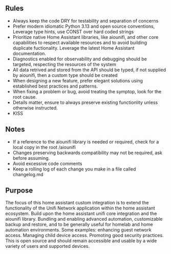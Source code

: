 ## Rules

- Always keep the code DRY for testability and separation of concerns
- Prefer modern idiomatic Python 3.13 and open source conventions, Leverage type hints, use CONST over hard coded strings
- Prioritize native Home Assistant libraries, like aiounifi, and other core capabilities to respect available resources and to avoid building duplicate fuctionality. Leverage the latest Home Assistant documentation.
- Diagnostics enabled for observability and debugging should be targeted, respecting the resources of the system
- All data retrived and stored from the API should be typed, if not supplied by aiounifi, then a custom type should be created
- When designing a new feature, prefer elegant solutions using established best practices and patterns.
- When fixing a problem or bug, avoid treating the symptop, look for the root cause.
- Details matter, ensure to always preserve existing functionlity unless otherwise instructed.
- KISS

## Notes

- If a reference to the aiounifi library is needed or required, check for a local copy in the root /aiounifi
- Changes preserving backwards compatibility may not be required, ask before assuming.
- Avoid excessive code comments
- Keep a rolling log of each change you make in a file called changelog.md

## Purpose

The focus of this home assistant custom integration is to extend the functionality of the Unifi Network application within the home assistant ecosystem. Build upon the home assistant unifi core integration and the aiounifi library. Bundling and enabling advanced automation, customizable backup and restore, and to be generally useful for homelab and home automation environments. Some examples: enhancing guest network access. Managing child device access. Promoting good security practices. This is open source and should remain accessible and usable by a wide variety of users and supported devices.
